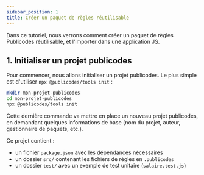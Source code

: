 ```yaml
---
sidebar_position: 1
title: Créer un paquet de règles réutilisable
---
```


Dans ce tutoriel, nous verrons comment créer un paquet de règles Publicodes réutilisable, et l'importer dans une application JS.

## 1. Initialiser un projet publicodes

Pour commencer, nous allons initialiser un projet publicodes. Le plus simple est d'utiliser `npx @publicodes/tools init` :

```bash
mkdir mon-projet-publicodes
cd mon-projet-publicodes
npx @publicodes/tools init
```

Cette dernière commande va mettre en place un nouveau projet publicodes, en demandant quelques informations de base (nom du projet, auteur, gestionnaire de paquets, etc.).

Ce projet contient :

- un fichier `package.json` avec les dépendances nécessaires
- un dossier `src/` contenant les fichiers de règles en `.publicodes`
- un dossier `test/` avec un exemple de test unitaire (`salaire.test.js`)
